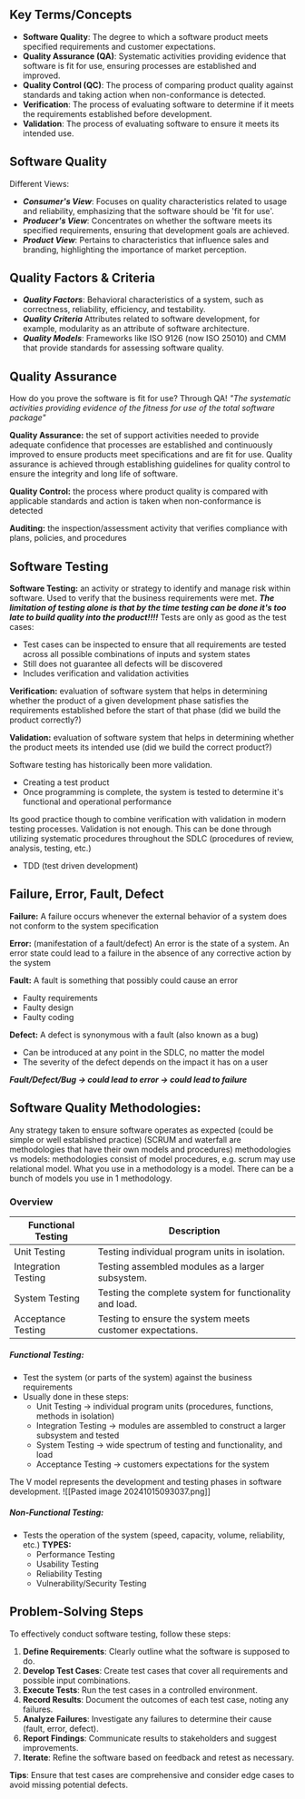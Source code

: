 ## Key Terms/Concepts

- **Software Quality**: The degree to which a software product meets specified requirements and customer expectations.
- **Quality Assurance (QA)**: Systematic activities providing evidence that software is fit for use, ensuring processes are established and improved.
- **Quality Control (QC)**: The process of comparing product quality against standards and taking action when non-conformance is detected.
- **Verification**: The process of evaluating software to determine if it meets the requirements established before development.
- **Validation**: The process of evaluating software to ensure it meets its intended use.
## Software Quality
Different Views:
- ***Consumer's View***: Focuses on quality characteristics related to usage and reliability, emphasizing that the software should be 'fit for use'.
- ***Producer's View***: Concentrates on whether the software meets its specified requirements, ensuring that development goals are achieved.
- ***Product View***: Pertains to characteristics that influence sales and branding, highlighting the importance of market perception.
## Quality Factors & Criteria
- ***Quality Factors***: Behavioral characteristics of a system, such as correctness, reliability, efficiency, and testability.
- ***Quality Criteria*** Attributes related to software development, for example, modularity as an attribute of software architecture.
- ***Quality Models***: Frameworks like ISO 9126 (now ISO 25010) and CMM that provide standards for assessing software quality.

## Quality Assurance
How do you prove the software is fit for use? Through QA!
*"The systematic activities providing evidence of the fitness for use of the total software package"*

**Quality Assurance:** the set of support activities needed to provide adequate confidence that processes are established and continuously improved to ensure products meet specifications and are fit for use. Quality assurance is achieved through establishing guidelines for quality control to ensure the integrity and long life of software.

**Quality Control:** the process where product quality is compared with applicable standards and action is taken when non-conformance is detected

**Auditing:** the inspection/assessment activity that verifies compliance with plans, policies, and procedures

## Software Testing
**Software Testing:** an activity or strategy to identify and manage risk within software. Used to verify that the business requirements were met. ***The limitation of testing alone is that by the time testing can be done it's too late to build quality into the product!!!!***
Tests are only as good as the test cases:
- Test cases can be inspected to ensure that all requirements are tested across all possible combinations of inputs and system states
- Still does not guarantee all defects will be discovered
- Includes verification and validation activities

**Verification:** evaluation of software system that helps in determining whether the product of a given development phase satisfies the requirements established before the start of that phase (did we build the product correctly?)

**Validation:** evaluation of software system that helps in determining whether the product meets its intended use (did we build the correct product?)

Software testing has historically been more validation.
- Creating a test product
- Once programming is complete, the system is tested to determine it's functional and operational performance

Its good practice though to combine verification with validation in modern testing processes. Validation is not enough. This can be done through utilizing systematic procedures throughout the SDLC (procedures of review, analysis, testing, etc.)
- TDD (test driven development)

## Failure, Error, Fault, Defect

**Failure:** A failure occurs whenever the external behavior of a system does not conform to the system specification 

**Error:** (manifestation of a fault/defect) An error is the state of a system. An error state could lead to a failure in the absence of any corrective action by the system

**Fault:** A fault is something that possibly could cause an error
- Faulty requirements
- Faulty design
- Faulty coding 

**Defect:** A defect is synonymous with a fault (also known as a bug)
- Can be introduced at any point in the SDLC, no matter the model
- The severity of the defect depends on the impact it has on a user

***Fault/Defect/Bug -> could lead to error -> could lead to failure***
## Software Quality Methodologies:
Any strategy taken to ensure software operates as expected (could be simple or well established practice) (SCRUM and waterfall are methodologies that have their own models and procedures) 
methodologies vs models: methodologies consist of model procedures, e.g. scrum may use relational model. What you use in a methodology is a model. There can be a bunch of models you use in 1 methodology.
### Overview
| Functional Testing      | Description                                               |
| ----------------------- | --------------------------------------------------------- |
| Unit Testing        | Testing individual program units in isolation.            |
| Integration Testing | Testing assembled modules as a larger subsystem.          |
| System Testing      | Testing the complete system for functionality and load.   |
| Acceptance Testing  | Testing to ensure the system meets customer expectations. |
##### Functional Testing:
- Test the system (or parts of the system) against the business requirements
- Usually done in these steps:
	- Unit Testing -> individual program units (procedures, functions, methods in isolation)
	- Integration Testing -> modules are assembled to construct a larger subsystem and tested
	- System Testing -> wide spectrum of testing and functionality, and load
	- Acceptance Testing -> customers expectations for the system
	
The V model represents the development and testing phases in software development. 
![[Pasted image 20241015093037.png]]

##### Non-Functional Testing:
- Tests the operation of the system (speed, capacity, volume, reliability, etc.)
	**TYPES:**
	- Performance Testing
	- Usability Testing
	- Reliability Testing
	- Vulnerability/Security Testing

## Problem-Solving Steps

To effectively conduct software testing, follow these steps:

1. **Define Requirements**: Clearly outline what the software is supposed to do.
2. **Develop Test Cases**: Create test cases that cover all requirements and possible input combinations.
3. **Execute Tests**: Run the test cases in a controlled environment.
4. **Record Results**: Document the outcomes of each test case, noting any failures.
5. **Analyze Failures**: Investigate any failures to determine their cause (fault, error, defect).
6. **Report Findings**: Communicate results to stakeholders and suggest improvements.
7. **Iterate**: Refine the software based on feedback and retest as necessary.

**Tips**: Ensure that test cases are comprehensive and consider edge cases to avoid missing potential defects.
